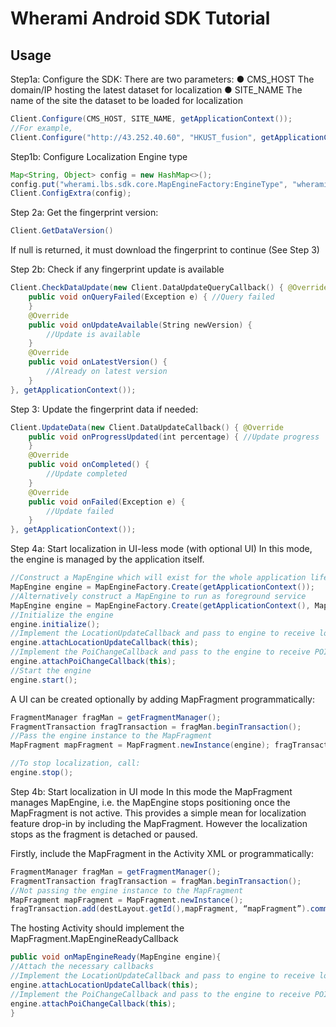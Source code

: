 # Wherami Android SDK Tutorial

## Usage
Step1a: Configure the SDK: There are two parameters:
● CMS_HOST​ The domain/IP hosting the latest dataset for localization
● SITE_NAME ​The name of the site the dataset to be loaded for localization
```java
Client​.Configure(CMS_HOST, SITE_NAME, getApplicationContext());
//For example,
Client​.Configure("http://43.252.40.60", "HKUST_fusion", getApplicationContext());
```

Step1b: Configure Localization Engine type
```java
Map<String, Object> config = new HashMap<>();
config.put("wherami.lbs.sdk.core.MapEngineFactory:EngineType", "wherami.lbs.sdk.core.NativeMapEngine");
Client.ConfigExtra(config);
```

Step 2a: Get the fingerprint version:
```java
Client​.GetDataVersion()
```
If null is returned, it must download the fingerprint to continue (See Step 3)

Step 2b: Check if any fingerprint update is available
```java
Client​.CheckDataUpdate(new ​Client​.​DataUpdateQueryCallback​() { @Override
    public void onQueryFailed(​Exception​ e) { //Query failed
    }
    @Override
    public void onUpdateAvailable(​String​ newVersion) {
        //Update is available
    }
    @Override
    public void onLatestVersion() {
        //Already on latest version
    }
}, getApplicationContext());
```

Step 3: Update the fingerprint data if needed:
```java
Client​.UpdateData(new ​Client​.​DataUpdateCallback​() { @Override
    public void onProgressUpdated(​int​ percentage) { //Update progress
    }
    @Override
    public void onCompleted() {
        //Update completed
    }
    @Override
    public void onFailed(​Exception​ e) {
        //Update failed
    }
}, getApplicationContext());
```

Step 4a: Start localization in UI-less mode (with optional UI) In this mode, the engine is managed by the application itself.
```java
//Construct a MapEngine which will exist for the whole application lifetime
MapEngine ​engine = MapEngineFactory.Create(getApplicationContext());
//Alternatively construct a MapEngine to run as foreground service
MapEngine ​engine = MapEngineFactory.Create(getApplicationContext(), MapEngineFactory.MODE_FOREGROUND_SERVICE);
//Initialize the engine
engine.initialize();
//Implement the LocationUpdateCallback and pass to engine to receive location update.
engine.attachLocationUpdateCallback(this);
//Implement the PoiChangeCallback and pass to the engine to receive POI change update.
engine.attachPoiChangeCallback(this);
//Start the engine
engine.start();
```
A UI can be created optionally by adding MapFragment programmatically:
```java
FragmentManager​ fragMan = getFragmentManager();
FragmentTransaction​ fragTransaction = fragMan.beginTransaction();
//Pass the engine instance to the MapFragment
MapFragment ​mapFragment = MapFragment.newInstance(engine); fragTransaction.add(destLayout.getId(),mapFragment, “mapFragment”).commit();

//To stop localization, call:
engine.stop();
```

Step 4b: Start localization in UI mode
In this mode the MapFragment manages MapEngine, i.e. the MapEngine stops positioning once the MapFragment is not active. This provides a simple mean for localization feature drop-in by including the MapFragment. However the localization stops as the fragment is detached or paused.

Firstly, include the MapFragment in the Activity XML or programmatically:
```java
FragmentManager​ fragMan = getFragmentManager();
FragmentTransaction​ fragTransaction = fragMan.beginTransaction();
//Not passing the engine instance to the MapFragment
MapFragment ​mapFragment = MapFragment.newInstance();
fragTransaction.add(destLayout.getId(),mapFragment, “mapFragment”).commit();
```
The hosting Activity should implement the MapFragment.MapEngineReadyCallback
```java
public void onMapEngineReady(​MapEngine​ engine){
//Attach the necessary callbacks
//Implement the LocationUpdateCallback and pass to engine to receive location update.
engine.attachLocationUpdateCallback(this);
//Implement the PoiChangeCallback and pass to the engine to receive POI change update.
engine.attachPoiChangeCallback(this);
}
```
